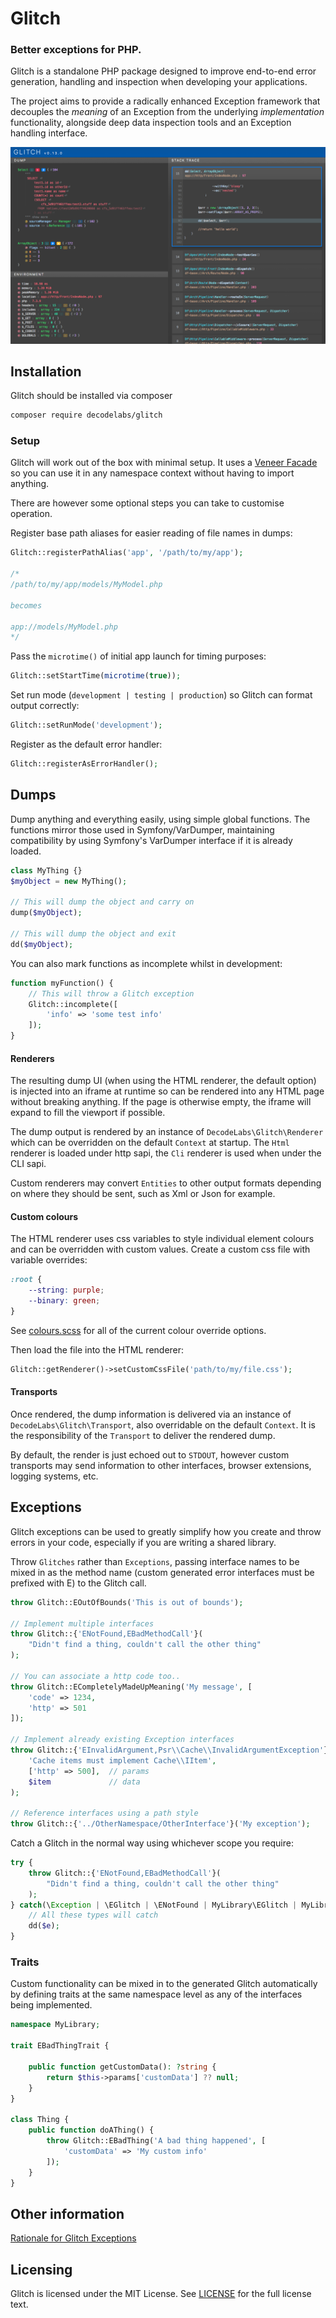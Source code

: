 # Glitch
### Better exceptions for PHP.

Glitch is a standalone PHP package designed to improve end-to-end error generation, handling and inspection when developing your applications.

The project aims to provide a radically enhanced Exception framework that decouples the _meaning_ of an Exception from the underlying _implementation_ functionality, alongside deep data inspection tools and an Exception handling interface.

![v0.13.0 interface](docs/ui-v0.13.0.png)

## Installation
Glitch should be installed via composer

```bash
composer require decodelabs/glitch
```


### Setup
Glitch will work out of the box with minimal setup. It uses a [Veneer Facade](https://github.com/decodelabs/veneer) so you can use it in any namespace context without having to import anything.

There are however some optional steps you can take to customise operation.

Register base path aliases for easier reading of file names in dumps:

```php
Glitch::registerPathAlias('app', '/path/to/my/app');

/*
/path/to/my/app/models/MyModel.php

becomes

app://models/MyModel.php
*/
```

Pass the <code>microtime()</code> of initial app launch for timing purposes:

```php
Glitch::setStartTime(microtime(true));
```


Set run mode (<code>development | testing | production</code>) so Glitch can format output correctly:

```php
Glitch::setRunMode('development');
```


Register as the default error handler:

```php
Glitch::registerAsErrorHandler();
```


## Dumps
Dump anything and everything easily, using simple global functions.
The functions mirror those used in Symfony/VarDumper, maintaining compatibility by using Symfony's VarDumper interface if it is already loaded.

```php
class MyThing {}
$myObject = new MyThing();

// This will dump the object and carry on
dump($myObject);

// This will dump the object and exit
dd($myObject);
```

You can also mark functions as incomplete whilst in development:
```php
function myFunction() {
    // This will throw a Glitch exception
    Glitch::incomplete([
        'info' => 'some test info'
    ]);
}
```

#### Renderers
The resulting dump UI (when using the HTML renderer, the default option) is injected into an iframe at runtime so can be rendered into any HTML page without breaking anything. If the page is otherwise empty, the iframe will expand to fill the viewport if possible.

The dump output is rendered by an instance of <code>DecodeLabs\Glitch\Renderer</code> which can be overridden on the default <code>Context</code> at startup. The <code>Html</code> renderer is loaded under http sapi, the <code>Cli</code> renderer is used when under the CLI sapi.

Custom renderers may convert <code>Entities</code> to other output formats depending on where they should be sent, such as Xml or Json for example.

#### Custom colours
The HTML renderer uses css variables to style individual element colours and can be overridden with custom values.
Create a custom css file with variable overrides:

```css
:root {
    --string: purple;
    --binary: green;
}
```

See [colours.scss](./src/Glitch/Renderer/assets/scss/_colours.scss) for all of the current colour override options.

Then load the file into the HTML renderer:

```php
Glitch::getRenderer()->setCustomCssFile('path/to/my/file.css');
```

#### Transports
Once rendered, the dump information is delivered via an instance of <code>DecodeLabs\Glitch\Transport</code>, also overridable on the default <code>Context</code>. It is the responsibility of the <code>Transport</code> to deliver the rendered dump.

By default, the render is just echoed out to <code>STDOUT</code>, however custom transports may send information to other interfaces, browser extensions, logging systems, etc.


## Exceptions
Glitch exceptions can be used to greatly simplify how you create and throw errors in your code, especially if you are writing a shared library.

Throw <code>Glitches</code> rather than <code>Exceptions</code>, passing interface names to be mixed in as the method name (custom generated error interfaces must be prefixed with E) to the Glitch call.

```php
throw Glitch::EOutOfBounds('This is out of bounds');

// Implement multiple interfaces
throw Glitch::{'ENotFound,EBadMethodCall'}(
    "Didn't find a thing, couldn't call the other thing"
);

// You can associate a http code too..
throw Glitch::ECompletelyMadeUpMeaning('My message', [
    'code' => 1234,
    'http' => 501
]);

// Implement already existing Exception interfaces
throw Glitch::{'EInvalidArgument,Psr\\Cache\\InvalidArgumentException'}(
    'Cache items must implement Cache\\IItem',
    ['http' => 500],  // params
    $item             // data
);

// Reference interfaces using a path style
throw Glitch::{'../OtherNamespace/OtherInterface'}('My exception');
```

Catch a Glitch in the normal way using whichever scope you require:

```php
try {
    throw Glitch::{'ENotFound,EBadMethodCall'}(
        "Didn't find a thing, couldn't call the other thing"
    );
} catch(\Exception | \EGlitch | \ENotFound | MyLibrary\EGlitch | MyLibrary\AThingThatDoesStuff\EBadMethodCall | BadMethodCallException $e) {
    // All these types will catch
    dd($e);
}
```


### Traits

Custom functionality can be mixed in to the generated Glitch automatically by defining traits at the same namespace level as any of the interfaces being implemented.

```php
namespace MyLibrary;

trait EBadThingTrait {

    public function getCustomData(): ?string {
        return $this->params['customData'] ?? null;
    }
}

class Thing {
    public function doAThing() {
        throw Glitch::EBadThing('A bad thing happened', [
            'customData' => 'My custom info'
        ]);
    }
}
```



## Other information
[Rationale for Glitch Exceptions](docs/Rationale.md)


## Licensing
Glitch is licensed under the MIT License. See [LICENSE](./LICENSE) for the full license text.
